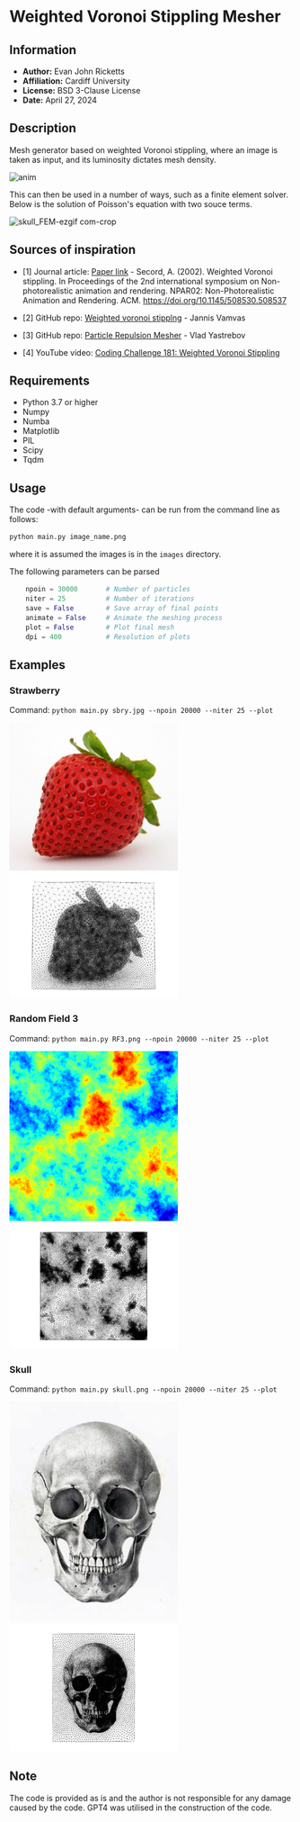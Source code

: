 
# Weighted Voronoi Stippling Mesher

## Information

+ **Author:** Evan John Ricketts
+ **Affiliation:** Cardiff University
+ **License:** BSD 3-Clause License
+ **Date:** April 27, 2024

## Description

Mesh generator based on weighted Voronoi stippling, where an image is taken as input, and its luminosity dictates mesh density.

![anim](https://github.com/EJRicketts/WeightedVoronoiStipplingMesher/assets/80095742/2d316087-0099-405b-82db-548d3934c513)

This can then be used in a number of ways, such as a finite element solver. Below is the solution of Poisson's equation with two souce terms.

![skull_FEM-ezgif com-crop](https://github.com/EJRicketts/WeightedVoronoiStipplingMesher/assets/80095742/61bf0f61-7176-46f7-9e35-c11ecbce7b4f)

## Sources of inspiration

+ [1] Journal article: [Paper link](https://www.cs.ubc.ca/labs/imager/tr/2002/secord2002b/secord.2002b.pdf) - Secord, A. (2002). Weighted Voronoi stippling. In Proceedings of the 2nd international symposium on Non-photorealistic animation and rendering. NPAR02: Non-Photorealistic Animation and Rendering. ACM. https://doi.org/10.1145/508530.508537

+ [2] GitHub repo: [Weighted voronoi stipplng](https://github.com/ReScience-Archives/Rougier-2017/tree/master/code) - Jannis Vamvas

+ [3] GitHub repo: [Particle Repulsion Mesher](https://github.com/vyastreb/ElectrostaticRepulsionMesher/blob/main/README.md) - Vlad Yastrebov

+ [4] YouTube video: [Coding Challenge 181: Weighted Voronoi Stippling](https://www.youtube.com/watch?v=Bxdt6T_1qgc&t=4s)

## Requirements

+ Python 3.7 or higher
+ Numpy
+ Numba
+ Matplotlib
+ PIL
+ Scipy
+ Tqdm


## Usage

The code -with default arguments- can be run from the command line as follows:

```bash
python main.py image_name.png
```

where it is assumed the images is in the `images` directory. 

The following parameters can be parsed
```python
    npoin = 30000       # Number of particles
    niter = 25          # Number of iterations
    save = False        # Save array of final points
    animate = False     # Animate the meshing process
    plot = False        # Plot final mesh
    dpi = 400           # Resolution of plots
```

## Examples

### Strawberry

Command: `python main.py sbry.jpg --npoin 20000 --niter 25 --plot`

<img alt="original image" src="./images/sbry.jpg" width="300" /> <img alt="particles" src="./out/sbry.jpg/final_mesh.png" width="300" /> 

### Random Field 3

Command: `python main.py RF3.png --npoin 20000 --niter 25 --plot`

<img alt="original image" src="./images/RF3.png" width="300" /> <img alt="particles" src="./out/RF3.png/final_mesh.png" width="300" /> 

### Skull

Command: `python main.py skull.png --npoin 20000 --niter 25 --plot`

<img alt="original image" src="./images/skull.png" width="300" /> <img alt="particles" src="./out/skull.png/final_mesh.png" width="300" /> 

## Note
The code is provided as is and the author is not responsible for any damage caused by the code. GPT4 was utilised in the construction of the code.
